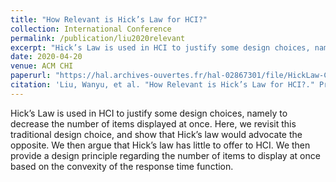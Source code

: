 ```yaml
---
title: "How Relevant is Hick’s Law for HCI?"
collection: International Conference
permalink: /publication/liu2020relevant
excerpt: "Hick’s Law is used in HCI to justify some design choices, namely to decrease the number of items displayed at once. Here, we revisit this traditional design choice, and show that Hick’s law would advocate the opposite. We then argue that Hick’s law has little to offer to HCI. We then provide a design principle regarding the number of items to display at once based on the convexity of the response time function."
date: 2020-04-20
venue: ACM CHI
paperurl: "https://hal.archives-ouvertes.fr/hal-02867301/file/HickLaw-CHI20-HAL.pdf"
citation: 'Liu, Wanyu, et al. "How Relevant is Hick’s Law for HCI?." Proceedings of the 2020 CHI Conference on Human Factors in Computing Systems. 2020.'
---
```

Hick’s Law is used in HCI to justify some design choices, namely to decrease the number of items displayed at once. Here, we revisit this traditional design choice, and show that Hick’s law would advocate the opposite. We then argue that Hick’s law has little to offer to HCI. We then provide a design principle regarding the number of items to display at once based on the convexity of the response time function.

